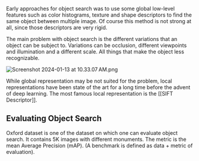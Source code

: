 Early approaches for object search was to use some global low-level features such as color histograms, texture and shape descriptors to find the same object between multiple image. Of course this method is not strong at all, since those descriptors are very rigid.

The main problem with object search is the different variations that an object can be subject to. Variations can be occlusion, different viewpoints and illumination and a different scale. All things that make the object less recognizable.

![Screenshot 2024-01-13 at 10.33.07 AM.png](Screenshot_2024-01-13_at_10.33.07_AM.png)

While global representation may be not suited for the problem, local representations have been state of the art for a long time before the advent of deep learning. The most famous local representation is the [[SIFT Descriptor]].
## Evaluating Object Search

Oxford dataset is one of the dataset on which one can evaluate object search. It contains 5K images with different monuments. The metric is the mean Average Precision (mAP). (A benchmark is defined as data + metric of evaluation).
